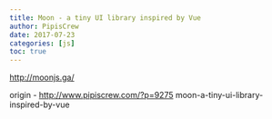 ```yaml
---
title: Moon - a tiny UI library inspired by Vue
author: PipisCrew
date: 2017-07-23
categories: [js]
toc: true
---
```


http://moonjs.ga/

origin - http://www.pipiscrew.com/?p=9275 moon-a-tiny-ui-library-inspired-by-vue